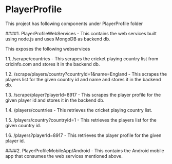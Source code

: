 PlayerProfile
=============

This project has following components under PlayerProfile folder

####1. PlayerProfileWebServices - This contains the web services built using node.js and uses MongoDB as backend db.

This exposes the following webservices

  1.1. <Baseurl>/scrape/countries - This scrapes the cricket playing country list from cricinfo.com and stores it in the backend db.

  1.2. <Baseurl>/scrape/players/country?countryId=1&name=England - This scrapes the players list for the given country id and name and stores it in the backend db.

  1.3. <Baseurl>/scrape/player?playerId=8917 - This scrapes the player profile for the given player id and stores it in the backend db.

  1.4. <Baseurl>/players/countries - This retrieves the cricket playing country list.

  1.5. <Baseurl>/players/country?countryId=1 - This retrieves the players list for the given country id.

  1.6. <Baseurl>/players?playerId=8917 - This retrieves the player profile for the given player id.

####2. PlayerProfileMobileApp/Android - This contains the Android mobile app that consumes the web services mentioned above.
